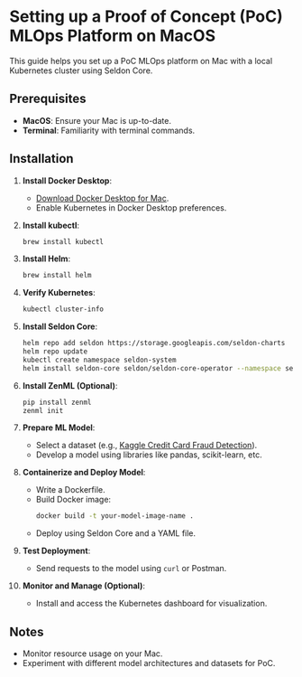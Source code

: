 # Setting up a Proof of Concept (PoC) MLOps Platform on MacOS

This guide helps you set up a PoC MLOps platform on Mac with a local Kubernetes cluster using Seldon Core.

## Prerequisites

- **MacOS**: Ensure your Mac is up-to-date.
- **Terminal**: Familiarity with terminal commands.

## Installation

1. **Install Docker Desktop**:
    - [Download Docker Desktop for Mac](https://docs.docker.com/desktop/mac/install/).
    - Enable Kubernetes in Docker Desktop preferences.

2. **Install kubectl**:
   ```bash
   brew install kubectl
   ```

3. **Install Helm**:
   ```bash
   brew install helm
   ```

4. **Verify Kubernetes**:
   ```bash
   kubectl cluster-info
   ```

5. **Install Seldon Core**:
   ```bash
   helm repo add seldon https://storage.googleapis.com/seldon-charts
   helm repo update
   kubectl create namespace seldon-system
   helm install seldon-core seldon/seldon-core-operator --namespace seldon-system
   ```

6. **Install ZenML (Optional)**:
   ```bash
   pip install zenml
   zenml init
   ```

7. **Prepare ML Model**:
    - Select a dataset (e.g., [Kaggle Credit Card Fraud Detection](https://www.kaggle.com/mlg-ulb/creditcardfraud)).
    - Develop a model using libraries like pandas, scikit-learn, etc.

8. **Containerize and Deploy Model**:
    - Write a Dockerfile.
    - Build Docker image:
      ```bash
      docker build -t your-model-image-name .
      ```
    - Deploy using Seldon Core and a YAML file.

9. **Test Deployment**:
    - Send requests to the model using `curl` or Postman.

10. **Monitor and Manage (Optional)**:
    - Install and access the Kubernetes dashboard for visualization.

## Notes

- Monitor resource usage on your Mac.
- Experiment with different model architectures and datasets for PoC.

```